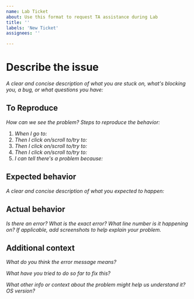 ```yaml
---
name: Lab Ticket
about: Use this format to request TA assistance during Lab
title: ''
labels: 'New Ticket'
assignees: ''

---
```


# Describe the issue

*A clear and concise description of what you are stuck on, what's blocking you, a bug, or what questions you have:*



## To Reproduce

*How can we see the problem? Steps to reproduce the behavior:*

1. *When I go to:* 
1. *Then I click on/scroll to/try to:*
1. *Then I click on/scroll to/try to:*
1. *Then I click on/scroll to/try to:*
1. *I can tell there's a problem because:*  

## Expected behavior

*A clear and concise description of what you expected to happen:*



## Actual behavior

*Is there an error? What is the exact error? What line number is it happening on? If applicable, add screenshots to help explain your problem.*



## Additional context

*What do you think the error message means?*



*What have you tried to do so far to fix this?*



*What other info or context about the problem might help us understand it? OS version?*


